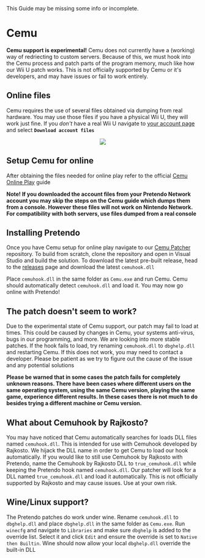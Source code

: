 <div class="tip green">This Guide may be missing some info or incomplete.</div>

# Cemu

<div class="tip red">
	<strong>Cemu support is experimental!</strong>
	Cemu does not currently have a (working) way of redriecting to custom servers. Because of this, we must hook into the Cemu process and patch parts of the program memory, much like how our Wii U patch works. This is not officially supported by Cemu or it's developers, and may have issues or fail to work entirely.
</div>

## Online files
Cemu requires the use of several files obtained via dumping from real hardware. You may use those files if you have a physical Wii U, they will work just fine. If you _don't_ have a real Wii U navigate to [your account page](/account) and select <strong>`Download account files`</strong>

<center><img src="/assets/images/docs/download-account-files.png"/></center>

## Setup Cemu for online
After obtaining the files needed for online play refer to the official [Cemu Online Play](https://cemu.cfw.guide/online-play.html) guide

<div class="tip">
	<strong>Note! If you downloaded the account files from your Pretendo Network account you may skip the steps on the Cemu guide which dumps them from a console. However these files will not work on Nintendo Network. For compatibility with both servers, use files dumped from a real console</strong>
</div>

## Installing Pretendo
Once you have Cemu setup for online play navigate to our [Cemu Patcher](https://github.com/PretendoNetwork/cemu-patcher) repository. To build from scratch, clone the repository and open in Visual Studio and build the solution. To download the latest pre-built release, head to the [releases](https://github.com/PretendoNetwork/cemu-patcher/releases) page and download the latest `cemuhook.dll`

Place `cemuhook.dll` in the same folder as `Cemu.exe` and run Cemu. Cemu should automatically detect `cemuhook.dll` and load it. You may now go online with Pretendo!

## The patch doesn't seem to work?
Due to the experimental state of Cemu support, our patch may fail to load at times. This could be caused by changes in Cemu, your systems anti-virus, bugs in our programming, and more. We are looking into more stable patches. If the hook fails to load, try renaming `cemuhook.dll` to `dbghelp.dll` and restarting Cemu. If this does not work, you may need to contact a developer. Please be patient as we try to figure out the cause of the issue and any potential solutions

<div class="tip">
	<strong>Please be warned that in some cases the patch fails for completely unknown reasons. There have been cases where different users on the same operating system, using the same Cemu version, playing the same game, experience different results. In these cases there is not much to do besides trying a different machine or Cemu version.</strong>
</div>

## What about Cemuhook by Rajkosto?
You may have noticed that Cemu automatically searches for loads DLL files named `cemuhook.dll`. This is intended for use with Cemuhook developed by Rajkosto. We hijack the DLL name in order to get Cemu to load our hook automatically. If you would like to still use Cemuhook by Rajkosto with Pretendo, name the Cemuhook by Rajkosto DLL to `true_cemuhook.dll` while keeping the Pretendo hook named `cemuhook.dll`. Our patcher will look for a DLL named `true_cemuhook.dll` and load it automatically. This is not officially supported by Rajkosto and may cause issues. Use at your own risk.

## Wine/Linux support?
The Pretendo patches do work under wine. Rename `cemuhook.dll` to `dbghelp.dll` and place `dbghelp.dll` in the same folder as `Cemu.exe`. Run `winecfg` and navigate to `Libraries` and make sure `dbghelp` is added to the override list. Select it and click `Edit` and ensure the override is set to `Native then Builtin`. Wine should now allow your local `dbghelp.dll` override the built-in DLL